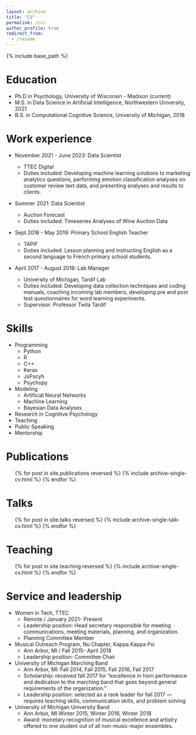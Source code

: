 ```yaml
---
layout: archive
title: "CV"
permalink: /cv/
author_profile: true
redirect_from:
  - /resume
---
```


{% include base_path %}

Education 
======
* Ph.D in Psychology, University of Wisconsin - Madison (current)
* M.S. in Data Science in Artificial Intelligence, Northwestern University, 2021
* B.S. in Computational Cognitive Science, University of Michigan, 2018

Work experience
======
* November 2021 - June 2023: Data Scientist
  * TTEC Digital
  * Duties included: Developing machine learning solutions to marketing analytics questions, performing emotion classification analyses on customer review text data, and presenting analyses and results to clients. 

* Summer 2021: Data Scientist
  * Auction Forecast
  * Duties included: Timeseries Analyses of Wine Auction Data
 
* Sept 2018 - May 2019: Primary School English Teacher
  * TAPIF
  * Duties included: Lesson planning and instructing English as a second language to French primary school students. 

* April 2017 - August 2018: Lab Manager
  * University of Michigan, Tardif Lab
  * Duties included: Developing data collection techniques and coding manuals, coaching incoming lab members, developing pre and post test questionnaires for word learning experiments. 
  * Supervisor: Professor Twila Tardif 
  
Skills
======
* Programming
  * Python
  * R
  * C++
  * Keras
  * JsPscyh
  * Psychopy
* Modeling
  * Artificial Neural Networks
  * Machine Learning
  * Bayesian Data Analyses 
* Research in Cognitive Psychology 
* Teaching
* Public Speaking
* Mentorship

Publications
======
  <ul>{% for post in site.publications reversed %}
    {% include archive-single-cv.html %}
  {% endfor %}</ul>
  
Talks
======
  <ul>{% for post in site.talks reversed %}
    {% include archive-single-talk-cv.html  %}
  {% endfor %}</ul>
  
Teaching
======
  <ul>{% for post in site.teaching reversed %}
    {% include archive-single-cv.html %}
  {% endfor %}</ul> 
  
Service and leadership
======
* Women in Tech, TTEC
  * Remote / January 2021- Present
  * Leadership position: Head secretary responsible for meeting communications, meeting materials, planning, and organization.
  * Planning Committee Member
* Musical Outreach Program, Nu Chapter, Kappa Kappa Psi
  * Ann Arbor, MI / Fall 2015- April 2018
  * Leadership position: Committee Chair
* University of Michigan Marching Band
  * Ann Arbor, MI: Fall 2014, Fall 2015, Fall 2016, Fall 2017
  * Scholarship: received fall 2017 for “excellence in horn performance and dedication to the marching band that goes beyond general requirements of the organization.”
  * Leadership position: selected as a rank leader for fall 2017 — requires teaching skills, communication skills, and problem solving
* University of Michigan University Band
  * Ann Arbor, MI Winter 2015, Winter 2016, Winter 2018
  * Award: monetary recognition of musical excellence and artistry offered to one student out of all non-music-major ensembles.
